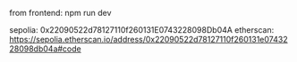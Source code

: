 from frontend:
npm run dev

sepolia: 0x22090522d78127110f260131E0743228098Db04A
etherscan: https://sepolia.etherscan.io/address/0x22090522d78127110f260131e0743228098db04a#code
